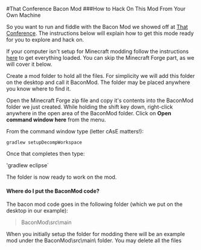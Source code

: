 #That Conference Bacon Mod
###How to Hack On This Mod From Your Own Machine

So you want to run and fiddle with the Bacon Mod we showed off at [That Conference](http://thatconference.com).  The instructions below will explain how to get this mode ready for you to explore and hack on.  

If your computer isn't setup for Minecraft modding follow the instructions [here](moddingSetup.md) to get everything loaded.  You can skip the Minecraft Forge part, as we will cover it below.  
  
  
Create a mod folder to hold all the files.  For simplicity we will add this folder on the desktop and call it BaconMod. The folder may be placed anywhere you know where to find it.  

Open the Minecraft Forge zip file and copy it's contents into the BaconMod folder we just created.  While holding the shift key down, right-click anywhere in the open area of the BaconMod folder.  Click on **Open command window here** from the menu.  

From the command window type (letter cAsE matters!):  

`gradlew setupDecompWorkspace`

Once that completes then type:  

'gradlew eclipse`

The folder is now ready to work on the mod.  

#### Where do I put the BaconMod code?   

The bacon mod code goes in the following folder (which we put on the desktop in our example):  

> BaconMod\src\main

When you initially setup the folder for modding there will be an example mod under the BaconMod\src\main\ folder.  You may delete all the files 